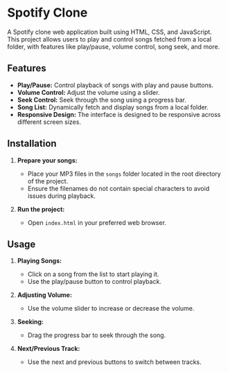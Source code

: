 
# Spotify Clone

A Spotify clone web application built using HTML, CSS, and JavaScript. This project allows users to play and control songs fetched from a local folder, with features like play/pause, volume control, song seek, and more.

## Features

- **Play/Pause:** Control playback of songs with play and pause buttons.
- **Volume Control:** Adjust the volume using a slider.
- **Seek Control:** Seek through the song using a progress bar.
- **Song List:** Dynamically fetch and display songs from a local folder.
- **Responsive Design:** The interface is designed to be responsive across different screen sizes.

## Installation

1. **Prepare your songs:**
   - Place your MP3 files in the `songs` folder located in the root directory of the project.
   - Ensure the filenames do not contain special characters to avoid issues during playback.

2. **Run the project:**
   - Open `index.html` in your preferred web browser.

## Usage

1. **Playing Songs:**
   - Click on a song from the list to start playing it.
   - Use the play/pause button to control playback.

2. **Adjusting Volume:**
   - Use the volume slider to increase or decrease the volume.

3. **Seeking:**
   - Drag the progress bar to seek through the song.

4. **Next/Previous Track:**
   - Use the next and previous buttons to switch between tracks.
